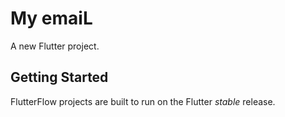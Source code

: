 # My emaiL

A new Flutter project.

## Getting Started

FlutterFlow projects are built to run on the Flutter _stable_ release.
